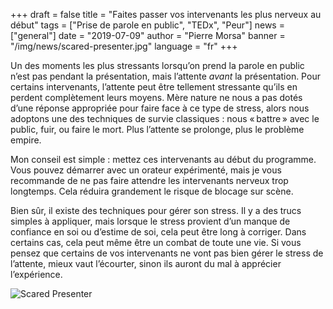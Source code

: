 +++
draft = false
title = "Faites passer vos intervenants les plus nerveux au début"
tags = ["Prise de parole en public", "TEDx", "Peur"]
news = ["general"]
date = "2019-07-09"
author = "Pierre Morsa"
banner = "/img/news/scared-presenter.jpg"
language = "fr"
+++

Un des moments les plus stressants lorsqu’on prend la parole en public n’est pas pendant la présentation, mais l’attente *avant* la présentation. Pour certains intervenants, l’attente peut être tellement stressante qu’ils en perdent complètement leurs moyens. Mère nature ne nous a pas dotés d’une réponse appropriée pour faire face à ce type de stress, alors nous adoptons une des techniques de survie classiques : nous « battre » avec le public, fuir, ou faire le mort. Plus l’attente se prolonge, plus le problème empire.

Mon conseil est simple : mettez ces intervenants au début du programme. Vous pouvez démarrer avec un orateur expérimenté, mais je vous recommande de ne pas faire attendre les intervenants nerveux trop longtemps. Cela réduira grandement le risque de blocage sur scène.

Bien sûr, il existe des techniques pour gérer son stress. Il y a des trucs simples à appliquer, mais lorsque le stress provient d’un manque de confiance en soi ou d’estime de soi, cela peut être long à corriger. Dans certains cas, cela peut même être un combat de toute une vie. Si vous pensez que certains de vos intervenants ne vont pas bien gérer le stress de l’attente, mieux vaut l’écourter, sinon ils auront du mal à apprécier l’expérience.

![Scared Presenter](/img/news/scared-presenter.jpg)